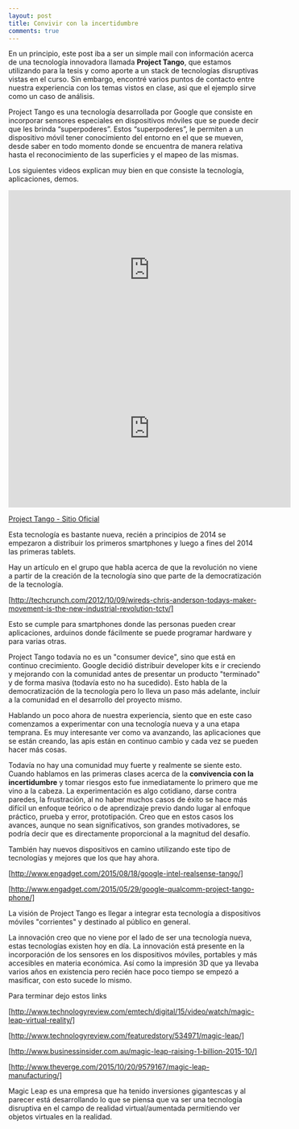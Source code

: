 ```yaml
---
layout: post
title: Convivir con la incertidumbre
comments: true
---
```


En un principio, este post iba a ser un simple mail con información acerca de una tecnología innovadora llamada **Project Tango**, que estamos utilizando para la tesis y como aporte a un stack de tecnologías disruptivas vistas en el curso. Sin embargo, encontré varios puntos de contacto entre nuestra experiencia con los temas vistos en clase, asi que el ejemplo sirve como un caso de análisis. 

Project Tango es una tecnología desarrollada por Google que consiste en incorporar sensores especiales en dispositivos móviles que se puede decir que les brinda “superpoderes”. Estos “superpoderes”, le permiten a un dispositivo móvil tener conocimiento del entorno en el que se mueven, desde saber en todo momento donde se encuentra de manera relativa hasta el reconocimiento de las superficies y el mapeo de las mismas. 

Los siguientes videos explican muy bien en que consiste la tecnología, aplicaciones, demos.

<iframe width="560" height="315" src="https://www.youtube.com/embed/iP9m9a2KEN4" frameborder="0" allowfullscreen></iframe>

<iframe width="560" height="315" src="https://www.youtube.com/embed/zARFvYrvkeQ" frameborder="0" allowfullscreen></iframe>

[Project Tango - Sitio Oficial](https://www.google.com/atap/project-tango/)

Esta tecnología es bastante nueva, recién a principios de 2014 se empezaron a distribuir los primeros smartphones y luego a fines del 2014 las primeras tablets.

Hay un artículo en el grupo que habla acerca de que la revolución no viene a partir de la creación de la tecnología sino que parte de la democratización de la tecnología.

[http://techcrunch.com/2012/10/09/wireds-chris-anderson-todays-maker-movement-is-the-new-industrial-revolution-tctv/]

Esto se cumple para smartphones donde las personas pueden crear aplicaciones, arduinos donde fácilmente se puede programar hardware y para varias otras.

Project Tango todavía no es un "consumer device", sino que está en continuo crecimiento. Google decidió distribuir developer kits e ir creciendo y mejorando con la comunidad antes de presentar un producto "terminado" y de forma masiva (todavía esto no ha sucedido). Esto habla de la democratización de la tecnología pero lo lleva un paso más adelante, incluir a la comunidad en el desarrollo del proyecto mismo.

Hablando un poco ahora de nuestra experiencia, siento que en este caso comenzamos a experimentar con una tecnología nueva y a una etapa temprana. Es muy interesante ver como va avanzando, las aplicaciones que se están creando, las apis están en continuo cambio y cada vez se pueden hacer más cosas. 

Todavía no hay una comunidad muy fuerte y realmente se siente esto. Cuando hablamos en las primeras clases acerca de la **convivencia con la incertidumbre** y tomar riesgos esto fue inmediatamente lo primero que me vino a la cabeza. La experimentación es algo cotidiano, darse contra paredes, la frustración, al no haber muchos casos de éxito se hace más difícil un enfoque teórico o de aprendizaje previo dando lugar al enfoque práctico, prueba y error, prototipación. Creo que en estos casos los avances, aunque no sean significativos, son grandes motivadores, se podría decir que es directamente proporcional a la magnitud del desafío.

También hay nuevos dispositivos en camino utilizando este tipo de tecnologías y mejores que los que hay ahora.

[http://www.engadget.com/2015/08/18/google-intel-realsense-tango/]

[http://www.engadget.com/2015/05/29/google-qualcomm-project-tango-phone/]

La visión de Project Tango es llegar a integrar esta tecnología a dispositivos móviles "corrientes" y destinado al público en general.

La innovación creo que no viene por el lado de ser una tecnología nueva, estas tecnologías existen hoy en día. La innovación está presente en la incorporación de los sensores en los dispositivos móviles, portables y más accesibles en materia económica. Así como la impresión 3D que ya llevaba varios años en existencia pero recién hace poco tiempo se empezó a masificar, con esto sucede lo mismo.

Para terminar dejo estos links

[http://www.technologyreview.com/emtech/digital/15/video/watch/magic-leap-virtual-reality/]

[http://www.technologyreview.com/featuredstory/534971/magic-leap/]

[http://www.businessinsider.com.au/magic-leap-raising-1-billion-2015-10/]

[http://www.theverge.com/2015/10/20/9579167/magic-leap-manufacturing/]

Magic Leap es una empresa que ha tenido inversiones gigantescas y al parecer está desarrollando lo que se piensa que va ser una tecnología disruptiva en el campo de realidad virtual/aumentada permitiendo ver objetos virtuales en la realidad.

